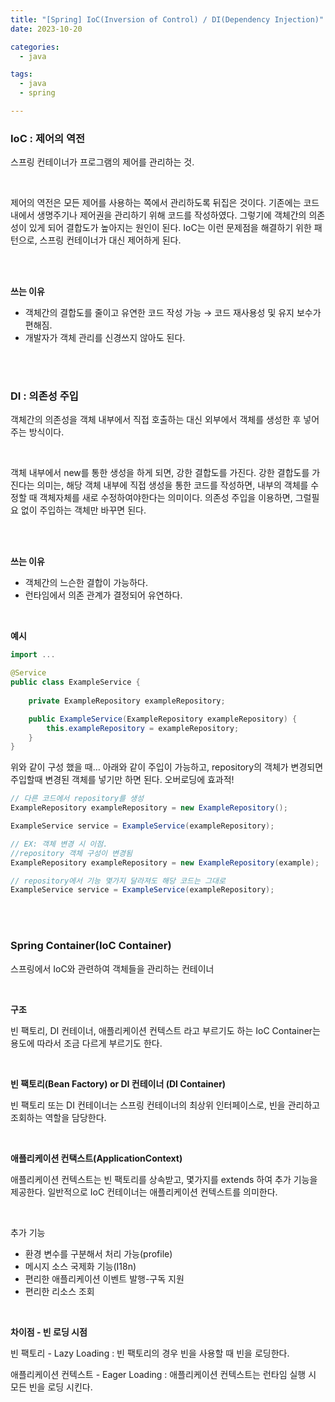 ```yaml
---
title: "[Spring] IoC(Inversion of Control) / DI(Dependency Injection)"
date: 2023-10-20

categories:
  - java

tags:
  - java
  - spring

---
```

### **IoC : 제어의 역전**

스프링 컨테이너가 프로그램의 제어를 관리하는 것.

<br>

제어의 역전은 모든 제어를 사용하는 쪽에서 관리하도록 뒤집은 것이다. 기존에는 코드 내에서 생명주기나 제어권을 관리하기 위해 코드를 작성하였다. 그렇기에 객체간의 의존성이 있게 되어 결합도가 높아지는 원인이 된다. IoC는 이런 문제점을 해결하기 위한 패턴으로, 스프링 컨테이너가 대신 제어하게 된다.

<br>
<br>


**쓰는 이유**

- 객체간의 결합도를 줄이고 유연한 코드 작성 가능 → 코드 재사용성 및 유지 보수가 편해짐.
- 개발자가 객체 관리를 신경쓰지 않아도 된다.

<br>
<br>

### DI : 의존성 주입

객체간의 의존성을 객체 내부에서 직접 호출하는 대신 외부에서 객체를 생성한 후 넣어주는 방식이다.

<br>

객체 내부에서 new를 통한 생성을 하게 되면, 강한 결합도를 가진다. 강한 결합도를 가진다는 의미는, 해당 객체 내부에 직접 생성을 통한 코드를 작성하면, 내부의 객체를 수정할 때 객체자체를 새로 수정하여야한다는 의미이다. 의존성 주입을 이용하면, 그럴필요 없이 주입하는 객체만 바꾸면 된다.

<br>
<br>

**쓰는 이유**

- 객체간의 느슨한 결합이 가능하다.
- 런타임에서 의존 관계가 결정되어 유연하다.

<br>

**예시**

```java
import ...

@Service
public class ExampleService {
	
	private ExampleRepository exampleRepository;

	public ExampleService(ExampleRepository exampleRepository) {
		this.exampleRepository = exampleRepository;
	}
}
```

위와 같이 구성 했을 때… 아래와 같이 주입이 가능하고, repository의 객체가 변경되면 주입할때 변경된 객체를 넣기만 하면 된다. 오버로딩에 효과적!

```java
// 다른 코드에서 repository를 생성
ExampleRepository exampleRepository = new ExampleRepository();

ExampleService service = ExampleService(exampleRepository);

// EX: 객체 변경 시 이점.
//repository 객체 구성이 변경됨
ExampleRepository exampleRepository = new ExampleRepository(example);

// repository에서 기능 몇가지 달라져도 해당 코드는 그대로
ExampleService service = ExampleService(exampleRepository);
```

<br>
<br>

### **Spring Container(IoC Container)**

스프링에서 IoC와 관련하여 객체들을 관리하는 컨테이너

<br>

**구조**

빈 팩토리, DI 컨테이너, 애플리케이션 컨텍스트 라고 부르기도 하는 IoC Container는 용도에 따라서 조금 다르게 부르기도 한다. 

<br>

**빈 팩토리(Bean Factory) or DI 컨테이너 (DI Container)**

빈 팩토리 또는 DI 컨테이너는 스프링 컨테이너의 최상위 인터페이스로, 빈을 관리하고 조회하는 역할을 담당한다. 

<br>

**애플리케이션 컨택스트(ApplicationContext)**

애플리케이션 컨텍스트는 빈 팩토리를 상속받고, 몇가지를 extends 하여 추가 기능을 제공한다. 일반적으로 IoC 컨테이너는 애플리케이션 컨텍스트를 의미한다.

<br>

추가 기능
- 환경 변수를 구분해서 처리 가능(profile)
- 메시지 소스 국제화 기능(I18n)
- 편리한 애플리케이션 이벤트 발행-구독 지원
- 편리한 리소스 조회

<br>

**차이점 - 빈 로딩 시점**

빈 팩토리 - Lazy Loading : 빈 팩토리의 경우 빈을 사용할 때 빈을 로딩한다.

애플리케이션 컨텍스트 - Eager Loading : 애플리케이션 컨텍스트는 런타임 실행 시 모든 빈을 로딩 시킨다.

<br>
<br>
